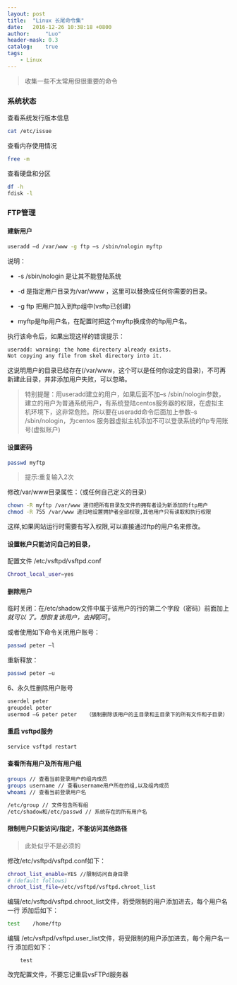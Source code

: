 ```yaml
---
layout: post
title:  "Linux 长尾命令集"
date:   2016-12-26 10:38:18 +0800
author:     "Luo"
header-mask: 0.3
catalog:    true
tags:
    - Linux
---
```


> 收集一些不太常用但很重要的命令

### 系统状态

查看系统发行版本信息

```sh
cat /etc/issue
```

查看内存使用情况

```sh
free -m
```

查看硬盘和分区

```sh
df -h
fdisk -l
```

### FTP管理

#### 建新用户
```sh
useradd –d /var/www -g ftp –s /sbin/nologin myftp
```

说明：

* -s /sbin/nologin 是让其不能登陆系统 

* -d 是指定用户目录为/var/www ，这里可以替换成任何你需要的目录。 

* -g ftp 把用户加入到ftp组中(vsftp已创建) 

* myftp是ftp用户名，在配置时把这个myftp换成你的ftp用户名。 

执行该命令后，如果出现这样的错误提示： 

```sh
useradd: warning: the home directory already exists. 
Not copying any file from skel directory into it. 
```
这说明用户的目录已经存在(/var/www，这个可以是任何你设定的目录)，不可再新建此目录，并非添加用户失败，可以忽略。

> 特别提醒：用useradd建立的用户，如果后面不加–s /sbin/nologin参数，建立的用户为普通系统用户，有系统登陆centos服务器的权限，在虚拟主机环境下，这非常危险。所以要在useradd命令后面加上参数–s /sbin/nologin，为centos 服务器虚拟主机添加不可以登录系统的ftp专用账号(虚拟账户)

#### 设置密码
```sh
passwd myftp 
```

> 提示:重复输入2次 

修改/var/www目录属性：（或任何自己定义的目录） 

```sh
chown -R myftp /var/www 递归把所有目录及文件的拥有者设为新添加的ftp用户 
chmod -R 755 /var/www 递归地设置拥护者全部权限,其他用户只有读取和执行权限 
```

这样,如果网站运行时需要有写入权限,可以直接通过ftp的用户名来修改。

#### 设置帐户只能访问自己的目录，

配置文件 /etc/vsftpd/vsftpd.conf

```sh
Chroot_local_user=yes
```


#### 删除用户

临时关闭：在/etc/shadow文件中属于该用户的行的第二个字段（密码）前面加上*就可以
了。想恢复该用户，去掉*即可。

或者使用如下命令关闭用户账号：

```sh
passwd peter –l
```

重新释放：

```sh
passwd peter –u
```

6、永久性删除用户账号

```sh
userdel peter
groupdel peter
usermod –G peter peter   （强制删除该用户的主目录和主目录下的所有文件和子目录）
```

#### 重启 vsftpd服务

```sh
service vsftpd restart
```

#### 查看所有用户及所有用户组 

```sh
groups // 查看当前登录用户的组内成员
groups username // 查看username用户所在的组,以及组内成员
whoami // 查看当前登录用户名

/etc/group // 文件包含所有组
/etc/shadow和/etc/passwd // 系统存在的所有用户名
```

#### 限制用户只能访问/指定，不能访问其他路径

> 此处似乎不是必须的

修改/etc/vsftpd/vsftpd.conf如下：  

```sh
chroot_list_enable=YES //限制访问自身目录
# (default follows)
chroot_list_file=/etc/vsftpd/vsftpd.chroot_list
```

编辑/etc/vsftpd/vsftpd.chroot_list文件，将受限制的用户添加进去，每个用户名一行
添加后如下：

```sh
test    /home/ftp
```

编辑 /etc/vsftpd/vsftpd.user_list文件，将受限制的用户添加进去，每个用户名一行
添加后如下：

```
    test
```

改完配置文件，不要忘记重启vsFTPd服务器


